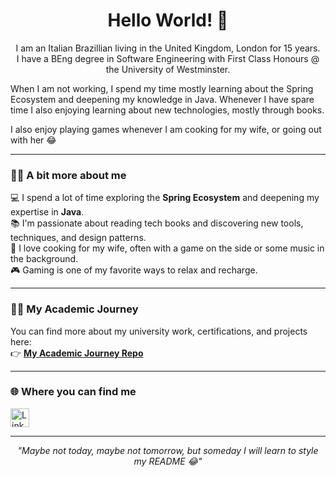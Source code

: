 <h1 align="center">Hello World! 👋</h1>

<p align="center">
 I am an Italian Brazillian living in the United Kingdom, London for 15 years. <br>
  I have a BEng degree in Software Engineering with First Class Honours @ the University of Westminster.
</p>

<p align="center">

When I am not working, I spend my time mostly learning about the Spring Ecosystem and deepening my knowledge in Java. Whenever I have spare time I also enjoying learning about new technologies, mostly through books.

I also enjoy playing games whenever I am cooking for my wife, or going out with her 😂
</p>

---

### 👨‍💻 A bit more about me

💻 I spend a lot of time exploring the **Spring Ecosystem** and deepening my expertise in **Java**.  
📚 I'm passionate about reading tech books and discovering new tools, techniques, and design patterns.  
🍳 I love cooking for my wife, often with a game on the side or some music in the background.  
🎮 Gaming is one of my favorite ways to relax and recharge.  


---

### 👨‍🎓 My Academic Journey

You can find more about my university work, certifications, and projects here:  
👉 [**My Academic Journey Repo**](https://github.com/brenobaise/my-academic-journey.git)

---

### 🌐 Where you can find me

<p align="left">
  <a href="https://linkedin.com/in/brenobaise" target="_blank">
    <img src="https://img.shields.io/badge/-LinkedIn-0077B5?style=flat-square&logo=Linkedin&logoColor=white" alt="LinkedIn" height="30" />
  </a>
</p>

---

<p align="center">
  <em>"Maybe not today, maybe not tomorrow, but someday I will learn to style my README 😂"</em>
</p>
